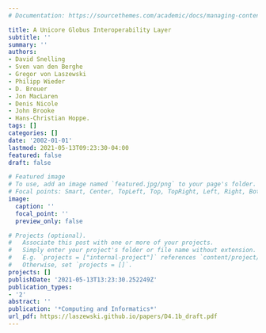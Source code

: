 ```yaml
---
# Documentation: https://sourcethemes.com/academic/docs/managing-content/

title: A Unicore Globus Interoperability Layer
subtitle: ''
summary: ''
authors:
- David Snelling
- Sven van den Berghe
- Gregor von Laszewski
- Philipp Wieder
- D. Breuer
- Jon MacLaren
- Denis Nicole
- John Brooke
- Hans-Christian Hoppe.
tags: []
categories: []
date: '2002-01-01'
lastmod: 2021-05-13T09:23:30-04:00
featured: false
draft: false

# Featured image
# To use, add an image named `featured.jpg/png` to your page's folder.
# Focal points: Smart, Center, TopLeft, Top, TopRight, Left, Right, BottomLeft, Bottom, BottomRight.
image:
  caption: ''
  focal_point: ''
  preview_only: false

# Projects (optional).
#   Associate this post with one or more of your projects.
#   Simply enter your project's folder or file name without extension.
#   E.g. `projects = ["internal-project"]` references `content/project/deep-learning/index.md`.
#   Otherwise, set `projects = []`.
projects: []
publishDate: '2021-05-13T13:23:30.252249Z'
publication_types:
- '2'
abstract: ''
publication: '*Computing and Informatics*'
url_pdf: https://laszewski.github.io/papers/D4.1b_draft.pdf
---
```

